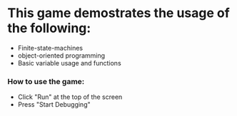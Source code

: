 # This game demostrates the usage of the following:

- Finite-state-machines
- object-oriented programming
- Basic variable usage and functions


### How to use the game:

- Click "Run" at the top of the screen
- Press "Start Debugging"
